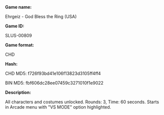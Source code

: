 **Game name:**

Ehrgeiz - God Bless the Ring (USA)

**Game ID:**

SLUS-00809

**Game format:**

CHD

**Hash:**

CHD MD5: f726f93bd41e106f13823d3105ff4ff4

BIN MD5: fbf606dc28ee07459c3271010f1e9022

**Description:**

All characters and costumes unlocked. Rounds: 3, Time: 60 seconds. Starts in Arcade menu with "VS MODE" option highlighted.